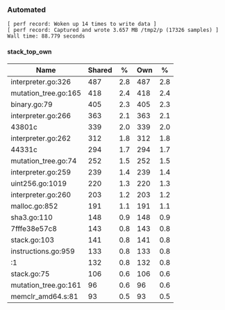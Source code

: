 ### Automated

```
[ perf record: Woken up 14 times to write data ]
[ perf record: Captured and wrote 3.657 MB /tmp2/p (17326 samples) ]
Wall time: 88.779 seconds
```

#### stack_top_own

Name                                             | Shared |   %   | Own |   %
-------------------------------------------------|--------|-------|-----|------
interpreter.go:326                               |    487 |   2.8 | 487 |   2.8
mutation_tree.go:165                             |    418 |   2.4 | 418 |   2.4
binary.go:79                                     |    405 |   2.3 | 405 |   2.3
interpreter.go:266                               |    363 |   2.1 | 363 |   2.1
43801c                                           |    339 |   2.0 | 339 |   2.0
interpreter.go:262                               |    312 |   1.8 | 312 |   1.8
44331c                                           |    294 |   1.7 | 294 |   1.7
mutation_tree.go:74                              |    252 |   1.5 | 252 |   1.5
interpreter.go:259                               |    239 |   1.4 | 239 |   1.4
uint256.go:1019                                  |    220 |   1.3 | 220 |   1.3
interpreter.go:260                               |    203 |   1.2 | 203 |   1.2
malloc.go:852                                    |    191 |   1.1 | 191 |   1.1
sha3.go:110                                      |    148 |   0.9 | 148 |   0.9
7fffe38e57c8                                     |    143 |   0.8 | 143 |   0.8
stack.go:103                                     |    141 |   0.8 | 141 |   0.8
instructions.go:959                              |    133 |   0.8 | 133 |   0.8
<autogenerated>:1                                |    132 |   0.8 | 132 |   0.8
stack.go:75                                      |    106 |   0.6 | 106 |   0.6
mutation_tree.go:161                             |     96 |   0.6 |  96 |   0.6
memclr_amd64.s:81                                |     93 |   0.5 |  93 |   0.5
